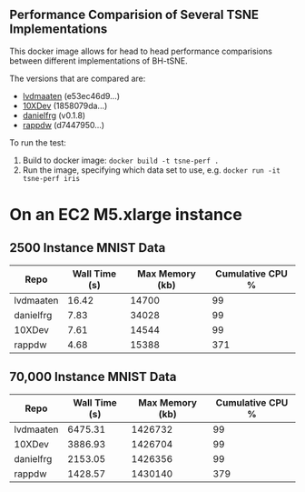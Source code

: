Performance Comparision of Several TSNE Implementations
-------------------------------------------------------

This docker image allows for head to head performance comparisions
between different implementations of BH-tSNE.

The versions that are compared are:
* [lvdmaaten](https://github.com/lvdmaaten/bhtsne.git) (e53ec46d9...)
* [10XDev](https://github.com/10XDev/tsne.git) (1858079da...)
* [danielfrg](https://github.com/danielfrg/tsn.git) (v0.1.8)
* [rappdw](https://github.com/rappdw/tsne.git) (d7447950...)

To run the test:
1) Build to docker image: `docker build -t tsne-perf .`
2) Run the image, specifying which data set to use, e.g. `docker run -it tsne-perf iris`

# On an EC2 M5.xlarge instance
## 2500 Instance MNIST Data 

| Repo      | Wall Time (s) | Max Memory (kb) | Cumulative CPU % |
| --------- | ------------- | --------------- | ---------------- |
| lvdmaaten | 16.42         | 14700           | 99               |
| danielfrg | 7.83          | 34028           | 99               |
| 10XDev    | 7.61          | 14544           | 99               |
| rappdw    | 4.68          | 15388           | 371              |

## 70,000 Instance MNIST Data 

| Repo      | Wall Time (s) | Max Memory (kb) | Cumulative CPU % |
| --------- | ------------- | --------------- | ---------------- |
| lvdmaaten | 6475.31       | 1426732         | 99               |
| 10XDev    | 3886.93       | 1426704         | 99               |
| danielfrg | 2153.05       | 1426356         | 99               |
| rappdw    | 1428.57       | 1430140         | 379              |

